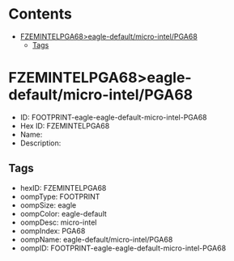 



Contents
========

* [FZEMINTELPGA68>eagle-default/micro-intel/PGA68](#fzemintelpga68eagle-defaultmicro-intelpga68)
	* [Tags](#tags)

# FZEMINTELPGA68>eagle-default/micro-intel/PGA68

- ID: FOOTPRINT-eagle-eagle-default-micro-intel-PGA68
- Hex ID: FZEMINTELPGA68
- Name: 
- Description: 

## Tags

- hexID: FZEMINTELPGA68
- oompType: FOOTPRINT
- oompSize: eagle
- oompColor: eagle-default
- oompDesc: micro-intel
- oompIndex: PGA68
- oompName: eagle-default/micro-intel/PGA68
- oompID: FOOTPRINT-eagle-eagle-default-micro-intel-PGA68
